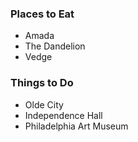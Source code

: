 ### Places to Eat
- Amada
- The Dandelion
- Vedge



### Things to Do
- Olde City
- Independence Hall
- Philadelphia Art Museum
